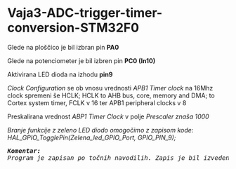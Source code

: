 # Vaja3-ADC-trigger-timer-conversion-STM32F0

Glede na ploščico je bil izbran pin <b>PA0</b>

Glede na potenciometer je bil izbren pin <b>PC0 (In10)</b>

Aktivirana LED dioda na izhodu <b>pin9</b>

<i>Clock Configuration</i> se ob vnosu vrednosti <i>APB1 Timer clock</i> na 16Mhz clock spremeni še HCLK; HCLK to AHB bus, core, memory and DMA; to Cortex system timer, FCLK v 16 ter APB1 peripheral clocks v 8


Preskalirana vrednost <i>ABP1 Timer Clock</i> v polje <i>Prescaler<i> znaša 1000
  
Branje funkcije z zeleno LED diodo omogočimo z zapisom kode: HAL_GPIO_TogglePin(Zelena_led_GPIO_Port, GPIO_PIN_9);

<pre><strong>Komentar:</strong>
Program je zapisan po točnih navodilih. Zapis je bil izveden dvakrat zaradi napake, ki je bila posledica odpustnega cina. Posledično se program ni mogle primerno testirati ter ne deluje pravilno (ne izpisuje vrednosti). 
</pre>
